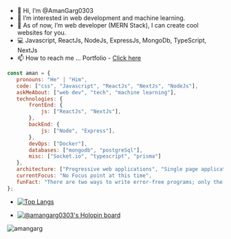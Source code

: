 - 👋 Hi, I’m @AmanGarg0303
- 👀 I’m interested in web development and machine learning.
- 🌱 As of now, I’m web developer (MERN Stack), I can create cool websites for you.
- 💻 Javascript, ReactJs, NodeJs, ExpressJs, MongoDb, TypeScript, NextJs
- 📫 How to reach me ... Portfolio - [Click here](https://amangarg-portfolio-blog.vercel.app/)

 ```javascript
const aman = {
    pronouns: "He" | "Him",
    code: ["css", "Javascript", "ReactJs", "NextJs", "NodeJs"],
    askMeAbout: ["web dev", "tech", "machine learning"],
    technologies: {
        frontEnd: {
            js: ["ReactJs", "NextJs"],
        },
        backEnd: {
            js: ["Node", "Express"],
        },
        devOps: ["Docker"],
        databases: ["mongodb", "postgreSql"],
        misc: ["Socket.io", "typescript", "prisma"]
    },
    architecture: ["Progressive web applications", "Single page applications"],
    currentFocus: "No Focus point at this time",
    funFact: "There are two ways to write error-free programs; only the third one works"
};
```
  
- [![Top Langs](https://github-readme-stats.vercel.app/api/top-langs/?username=AmanGarg0303&layout=donut)](https://github.com/AmanGarg0303/github-readme-stats)
  
- [![@amangarg0303's Holopin board](https://holopin.me/amangarg0303)](https://holopin.io/@amangarg0303)

<p align="left">
  <img
    src="https://komarev.com/ghpvc/?username=AmanGarg0303"
    alt="amangarg"
  />
</p>

<!---

![Aman's GitHub stats](https://github-readme-stats.vercel.app/api?username=AmanGarg0303&show_icons=true)

--->

<!---
AmanGarg0303/AmanGarg0303 is a ✨ special ✨ repository because its `README.md` (this file) appears on your GitHub profile.
You can click the Preview link to take a look at your changes.
--->
